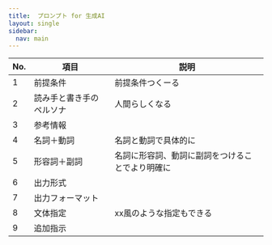 ```yaml
---
title:  プロンプト for 生成AI
layout: single
sidebar:
  nav: main
---
```


| No. | 項目                     | 説明                                         |
|-----|--------------------------|----------------------------------------------|
| 1   | 前提条件                 | 前提条件つくーる                             |
| 2   | 読み手と書き手のペルソナ | 人間らしくなる                               |
| 3   | 参考情報                 |                                              |
| 4   | 名詞＋動詞               | 名詞と動詞で具体的に                         |
| 5   | 形容詞＋副詞             | 名詞に形容詞、動詞に副詞をつけることでより明確に |
| 6   | 出力形式                 |                                              |
| 7   | 出力フォーマット         |                                              |
| 8   | 文体指定                 | xx風のような指定もできる                     |
| 9   | 追加指示                 |                                              |

